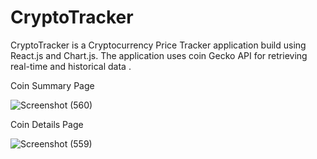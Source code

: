 # CryptoTracker
CryptoTracker is a Cryptocurrency Price Tracker application build using React.js and Chart.js. The application uses coin Gecko API for retrieving real-time and historical data .

Coin Summary Page

![Screenshot (560)](https://user-images.githubusercontent.com/70066274/126973119-d867afff-d2d1-4ee3-8eb3-b9afdf02845c.png)

Coin Details Page

![Screenshot (559)](https://user-images.githubusercontent.com/70066274/126973270-228ce029-33f3-44b4-bab2-bbf6e1e98581.png)
